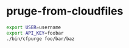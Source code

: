 # pruge-from-cloudfiles

```sh
export USER=username
export API_KEY=foobar
./bin/cfpurge foo/bar/baz
```
